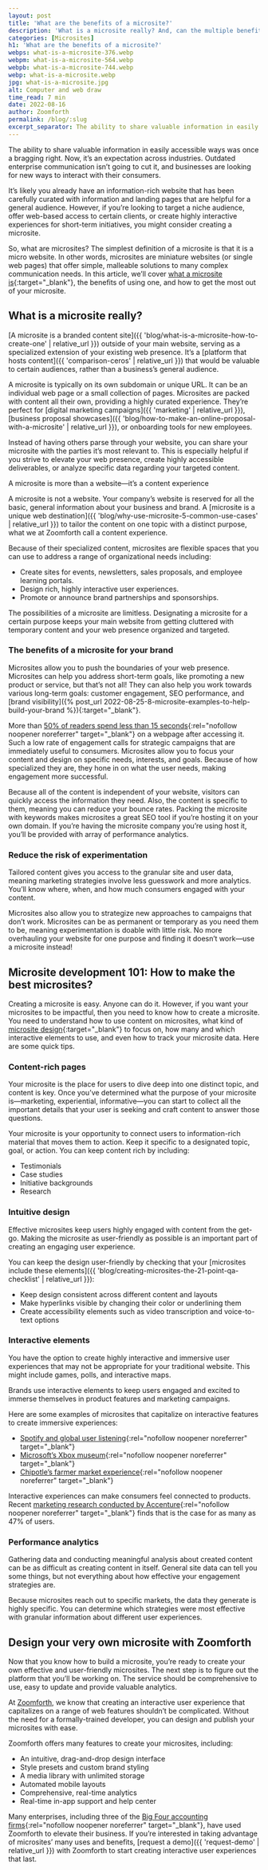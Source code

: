 ```yaml
---
layout: post
title: 'What are the benefits of a microsite?'
description: 'What is a microsite really? And, can the multiple benefits of a microsite actually boost your brand? We have all the answers for you!'
categories: [Microsites]
h1: 'What are the benefits of a microsite?'
webps: what-is-a-microsite-376.webp
webpm: what-is-a-microsite-564.webp
webpb: what-is-a-microsite-744.webp
webp: what-is-a-microsite.webp
jpg: what-is-a-microsite.jpg
alt: Computer and web draw
time_read: 7 min
date: 2022-08-16
author: Zoomforth
permalink: /blog/:slug
excerpt_separator: The ability to share valuable information in easily accessible ways was once a bragging right. Now, it’s an expectation across industries.
---
```

The ability to share valuable information in easily accessible ways was once a bragging right. Now, it’s an expectation across industries. Outdated enterprise communication isn’t going to cut it, and businesses are looking for new ways to interact with their consumers.

It’s likely you already have an information-rich website that has been carefully curated with information and landing pages that are helpful for a general audience. However, if you’re looking to target a niche audience, offer web-based access to certain clients, or create highly interactive experiences for short-term initiatives, you might consider creating a microsite.

So, what are microsites? The simplest definition of a microsite is that it is a micro website. In other words, microsites are miniature websites (or single web pages) that offer simple, malleable solutions to many complex communication needs. In this article, we’ll cover [what a microsite is]({{'blog/what-is-a-microsite-how-to-create-one'|relative_url}}){:target="_blank"}, the benefits of using one, and how to get the most out of your microsite.

## What is a microsite really?

[A microsite is a branded content site]({{ 'blog/what-is-a-microsite-how-to-create-one' | relative_url }}) outside of your main website, serving as a specialized extension of your existing web presence. It’s a [platform that hosts content]({{ 'comparison-ceros' | relative_url }}) that would be valuable to certain audiences, rather than a business’s general audience.

A microsite is typically on its own subdomain or unique URL. It can be an individual web page or a small collection of pages. Microsites are packed with content all their own, providing a highly curated experience. They’re perfect for [digital marketing campaigns]({{ 'marketing' | relative_url }}), [business proposal showcases]({{ 'blog/how-to-make-an-online-proposal-with-a-microsite' | relative_url }}), or onboarding tools for new employees.

Instead of having others parse through your website, you can share your microsite with the parties it’s most relevant to. This is especially helpful if you strive to elevate your web presence, create highly accessible deliverables, or analyze specific data regarding your targeted content.

A microsite is more than a website—it’s a content experience

A microsite is not a website. Your company’s website is reserved for all the basic, general information about your business and brand. A [microsite is a unique web destination]({{ 'blog/why-use-microsite-5-common-use-cases' | relative_url }}) to tailor the content on one topic with a distinct purpose, what we at Zoomforth call a content experience.

Because of their specialized content, microsites are flexible spaces that you can use to address a range of organizational needs including:

* Create sites for events, newsletters, sales proposals, and employee learning portals.
* Design rich, highly interactive user experiences.
* Promote or announce brand partnerships and sponsorships.

The possibilities of a microsite are limitless. Designating a microsite for a certain purpose keeps your main website from getting cluttered with temporary content and your web presence organized and targeted.

### The benefits of a microsite for your brand

Microsites allow you to push the boundaries of your web presence. Microsites can help you address short-term goals, like promoting a new product or service, but that’s not all! They can also help you work towards various long-term goals: customer engagement, SEO performance, and [brand visibility]({% post_url 2022-08-25-8-microsite-examples-to-help-build-your-brand %}){:target="_blank"}.

More than [50% of readers spend less than 15 seconds](https://time.com/12933/what-you-think-you-know-about-the-web-is-wrong/){:rel="nofollow noopener noreferrer" target="_blank"} on a webpage after accessing it. Such a low rate of engagement calls for strategic campaigns that are immediately useful to consumers. Microsites allow you to focus your content and design on specific needs, interests, and goals. Because of how specialized they are, they hone in on what the user needs, making engagement more successful.

Because all of the content is independent of your website, visitors can quickly access the information they need. Also, the content is specific to them, meaning you can reduce your bounce rates. Packing the microsite with keywords makes microsites a great SEO tool if you’re hosting it on your own domain. If you’re having the microsite company you’re using host it, you’ll be provided with array of performance analytics.

### Reduce the risk of experimentation

Tailored content gives you access to the granular site and user data, meaning marketing strategies involve less guesswork and more analytics. You’ll know where, when, and how much consumers engaged with your content.

Microsites also allow you to strategize new approaches to campaigns that don’t work. Microsites can be as permanent or temporary as you need them to be, meaning experimentation is doable with little risk. No more overhauling your website for one purpose and finding it doesn’t work—use a microsite instead!

## Microsite development 101: How to make the best microsites?

Creating a microsite is easy. Anyone can do it. However, if you want your microsites to be impactful, then you need to know how to create a microsite. You need to understand how to use content on microsites, what kind of [microsite design]({{'blog/major-principles-of-microsite-design'|relative_url}}){:target="_blank"} to focus on, how many and which interactive elements to use, and even how to track your microsite data. Here are some quick tips.

### Content-rich pages

Your microsite is the place for users to dive deep into one distinct topic, and content is key. Once you’ve determined what the purpose of your microsite is—marketing, experiential, informative—you can start to collect all the important details that your user is seeking and craft content to answer those questions.

Your microsite is your opportunity to connect users to information-rich material that moves them to action. Keep it specific to a designated topic, goal, or action. You can keep content rich by including:

* Testimonials
* Case studies
* Initiative backgrounds
* Research

### Intuitive design

Effective microsites keep users highly engaged with content from the get-go. Making the microsite as user-friendly as possible is an important part of creating an engaging user experience.

You can keep the design user-friendly by checking that your [microsites include these elements]({{ 'blog/creating-microsites-the-21-point-qa-checklist' | relative_url }}):

* Keep design consistent across different content and layouts
* Make hyperlinks visible by changing their color or underlining them
* Create accessibility elements such as video transcription and voice-to-text options

### Interactive elements

You have the option to create highly interactive and immersive user experiences that may not be appropriate for your traditional website. This might include games, polls, and interactive maps.

Brands use interactive elements to keep users engaged and excited to immerse themselves in product features and marketing campaigns.

Here are some examples of microsites that capitalize on interactive features to create immersive experiences:

* [Spotify and global user listening](https://newsroom.spotify.com/2020-05-07/audio-connects-us-all-in-spotifys-newest-campaign-listening-together/){:rel="nofollow noopener noreferrer" target="_blank"}
* [Microsoft’s Xbox museum](https://www.xbox.com/en-US/){:rel="nofollow noopener noreferrer" target="_blank"}
* [Chipotle’s farmer market experience](https://hunt-gather-chipotle-farmers-market.webflow.io/){:rel="nofollow noopener noreferrer" target="_blank"}

Interactive experiences can make consumers feel connected to products. Recent [marketing research conducted by Accenture](https://www.accenture.com/_acnmedia/PDF-134/Accenture-Immersive-Experience-Digital-Report.pdf){:rel="nofollow noopener noreferrer" target="_blank"} finds that is the case for as many as 47% of users.

### Performance analytics

Gathering data and conducting meaningful analysis about created content can be as difficult as creating content in itself. General site data can tell you some things, but not everything about how effective your engagement strategies are.

Because microsites reach out to specific markets, the data they generate is highly specific. You can determine which strategies were most effective with granular information about different user experiences.

## Design your very own microsite with Zoomforth

Now that you know how to build a microsite, you’re ready to create your own effective and user-friendly microsites. The next step is to figure out the platform that you’ll be working on. The service should be comprehensive to use, easy to update and provide valuable analytics.

At [Zoomforth]({{site.baseurl}}), we know that creating an interactive user experience that capitalizes on a range of web features shouldn’t be complicated. Without the need for a formally-trained developer, you can design and publish your microsites with ease.

Zoomforth offers many features to create your microsites, including:

* An intuitive, drag-and-drop design interface
* Style presets and custom brand styling
* A media library with unlimited storage
* Automated mobile layouts
* Comprehensive, real-time analytics
* Real-time in-app support and help center

Many enterprises, including three of the [Big Four accounting firms](https://share.zoomforth.com/case-study-big-four-2022){:rel="nofollow noopener noreferrer" target="_blank"}, have used Zoomforth to elevate their business. If you’re interested in taking advantage of microsites’ many uses and benefits, [request a demo]({{ 'request-demo' | relative_url }}) with Zoomforth to start creating interactive user experiences that last.
